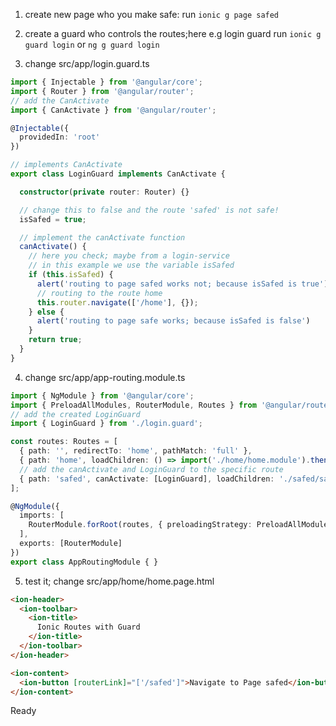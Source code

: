 1. create new page who you make safe:
run `ionic g page safed`

2. create a guard who controls the routes;here e.g login guard
run `ionic g guard login` or `ng g guard login`

3. change src/app/login.guard.ts
```typescript
import { Injectable } from '@angular/core';
import { Router } from '@angular/router';
// add the CanActivate
import { CanActivate } from '@angular/router';

@Injectable({
  providedIn: 'root'
})

// implements CanActivate
export class LoginGuard implements CanActivate {

  constructor(private router: Router) {}

  // change this to false and the route 'safed' is not safe!
  isSafed = true;

  // implement the canActivate function
  canActivate() {
    // here you check; maybe from a login-service
    // in this example we use the variable isSafed
    if (this.isSafed) {
      alert('routing to page safed works not; because isSafed is true');
      // routing to the route home
      this.router.navigate(['/home'], {});
    } else {
      alert('routing to page safe works; because isSafed is false')
    }
    return true;
  }
}
```

4. change src/app/app-routing.module.ts
```typescript
import { NgModule } from '@angular/core';
import { PreloadAllModules, RouterModule, Routes } from '@angular/router';
// add the created LoginGuard
import { LoginGuard } from './login.guard';

const routes: Routes = [
  { path: '', redirectTo: 'home', pathMatch: 'full' },
  { path: 'home', loadChildren: () => import('./home/home.module').then( m => m.HomePageModule)},
  // add the canActivate and LoginGuard to the specific route
  { path: 'safed', canActivate: [LoginGuard], loadChildren: './safed/safed.module#SafedPageModule' },
];

@NgModule({
  imports: [
    RouterModule.forRoot(routes, { preloadingStrategy: PreloadAllModules })
  ],
  exports: [RouterModule]
})
export class AppRoutingModule { }

```

5. test it; change src/app/home/home.page.html
```html
<ion-header>
  <ion-toolbar>
    <ion-title>
      Ionic Routes with Guard
    </ion-title>
  </ion-toolbar>
</ion-header>

<ion-content>
  <ion-button [routerLink]="['/safed']">Navigate to Page safed</ion-button>
</ion-content>
```

Ready 



